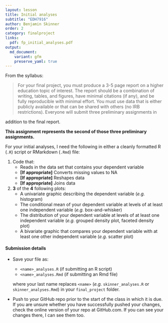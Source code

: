 ```yaml
---
layout: lesson
title: Initial analyses
subtitle: "EDH7916"
author: Benjamin Skinner
order: 2
category: finalproject
links:
  pdf: fp_initial_analyses.pdf
output:
  md_document:
    variant: gfm
    preserve_yaml: true
---
```


From the syllabus:

> For your final project, you must produce a 3-5 page report on a higher
> education topic of interest. The report should be a combination of
> writing, tables, and figures, have minimal citations (if any), and be
> fully reproducible with minimal effort. You must use data that is
> either publicly available or that can be shared with others (no IRB
> restrictions). Everyone will submit three preliminary assignments in

addition to the final report. 

**This assignment represents the second of those three preliminary
assignments.**

For your initial analyses, I need the following in either a cleanly
formatted R (`.R`) script or RMarkdown (`.Rmd`) file:

1. Code that:
   - Reads in the data set that contains your dependent variable
   - **[If appropriate]** Converts missing values to NA 
   - **[If appropriate]** Reshapes data
   - **[If appropriate]** Joins data
1. **3** of the **4** following plots:
   - A univariate graphic describing the dependent variable (_e.g._
      histogram)
   - The conditional mean of your dependent variable at levels of at
     least one independent variable (_e.g._ box-and-whisker)
   - The distribution of your dependent variable at levels of at least
     one independent variable (_e.g._ grouped density plot, faceted
     density plot)
   - A bivariate graphic that compares your dependent variable with at
     least one other independent variable (_e.g._ scatter plot)

#### Submission details

- Save your file as: 
  - `<name>_analyses.R` (if submitting an R script)
  - `<name>_analyses.Rmd` (if submitting an Rmd file)
  
  where your last name replaces `<name>` (_e.g._ `skinner_analyses.R` or
  `skinner_analyses.Rmd`) in your `final_project` folder.
- Push to your GitHub repo prior to the start of the class in which it
  is due. If you are unsure whether you have successfully pushed your
  changes, check the online version of your repo at GitHub.com. If you
  can see your changes there, I can see them too.
